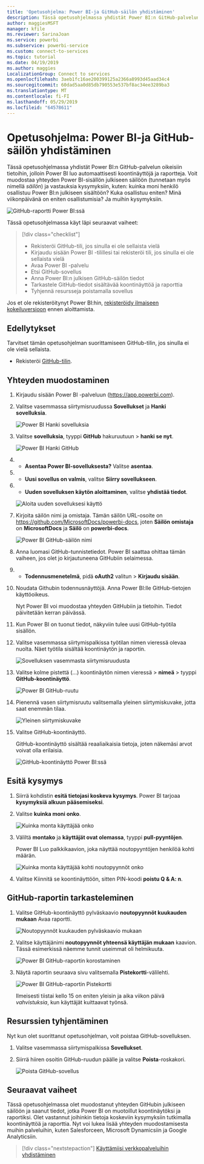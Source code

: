```yaml
---
title: 'Opetusohjelma: Power BI-ja GitHub-säilön yhdistäminen'
description: Tässä opetusohjelmassa yhdistät Power BI:n GitHub-palvelun oikeisiin tietoihin, jolloin Power BI luo automaattisesti koontinäyttöjä ja raportteja.
author: maggiesMSFT
manager: kfile
ms.reviewer: SarinaJoan
ms.service: powerbi
ms.subservice: powerbi-service
ms.custom: connect-to-services
ms.topic: tutorial
ms.date: 04/19/2019
ms.author: maggies
LocalizationGroup: Connect to services
ms.openlocfilehash: 3aeb1fc16ae200399125a2366a8993d45aad34c4
ms.sourcegitcommit: 60dad5aa0d85db790553e537bf8ac34ee3289ba3
ms.translationtype: MT
ms.contentlocale: fi-FI
ms.lasthandoff: 05/29/2019
ms.locfileid: "64578611"
---
```

# <a name="tutorial-connect-to-a-github-repo-with-power-bi"></a>Opetusohjelma: Power BI-ja GitHub-säilön yhdistäminen
Tässä opetusohjelmassa yhdistät Power BI:n GitHub-palvelun oikeisiin tietoihin, jolloin Power BI luo automaattisesti koontinäyttöjä ja raportteja. Voit muodostaa yhteyden Power BI-sisällön julkiseen säilöön (tunnetaan myös nimellä *säilön*) ja vastauksia kysymyksiin, kuten: kuinka moni henkilö osallistuu Power BI:n julkiseen sisältöön? Kuka osallistuu eniten? Minä viikonpäivänä on eniten osallistumisia? Ja muihin kysymyksiin. 

![GitHub-raportti Power BI:ssä](media/service-tutorial-connect-to-github/power-bi-github-app-tutorial-punch-card.png)

Tässä opetusohjelmassa käyt läpi seuraavat vaiheet:

> [!div class="checklist"]
> * Rekisteröi GitHub-tili, jos sinulla ei ole sellaista vielä 
> * Kirjaudu sisään Power BI -tilillesi tai rekisteröi tili, jos sinulla ei ole sellaista vielä
> * Avaa Power BI -palvelu
> * Etsi GitHub-sovellus
> * Anna Power BI:n julkisen GitHub-säilön tiedot
> * Tarkastele GitHub-tiedot sisältävää koontinäyttöä ja raporttia
> * Tyhjennä resursseja poistamalla sovellus

Jos et ole rekisteröitynyt Power BI:hin, [rekisteröidy ilmaiseen kokeiluversioon](https://app.powerbi.com/signupredirect?pbi_source=web) ennen aloittamista.

## <a name="prerequisites"></a>Edellytykset

Tarvitset tämän opetusohjelman suorittamiseen GitHub-tilin, jos sinulla ei ole vielä sellaista. 

- Rekisteröi [GitHub-tilin](https://docs.microsoft.com/contribute/get-started-setup-github).


## <a name="how-to-connect"></a>Yhteyden muodostaminen
1. Kirjaudu sisään Power BI -palveluun (https://app.powerbi.com). 
2. Valitse vasemmassa siirtymisruudussa **Sovellukset** ja **Hanki sovelluksia**.
   
   ![Power BI Hanki sovelluksia](media/service-tutorial-connect-to-github/power-bi-github-app-tutorial.png) 

3. Valitse **sovelluksia**, tyyppi **GitHub** hakuruutuun > **hanki se nyt**.
   
   ![Power BI Hanki GitHub](media/service-tutorial-connect-to-github/power-bi-github-app-tutorial-app-source.png) 

4. - **Asentaa Power BI-sovelluksesta?** Valitse **asentaa**.
5. - **Uusi sovellus on valmis**, valitse **Siirry sovellukseen**.
6. - **Uuden sovelluksen käytön aloittaminen**, valitse **yhdistää tiedot**.

    ![Aloita uuden sovelluksesi käyttö](media/service-tutorial-connect-to-github/power-bi-github-app-tutorial-connect-data.png)

7. Kirjoita säilön nimi ja omistaja. Tämän säilön URL-osoite on https://github.com/MicrosoftDocs/powerbi-docs, joten **Säilön omistaja** on **MicrosoftDocs** ja **Säilö** on **powerbi-docs**. 
   
    ![Power BI GitHub-säilön nimi](media/service-tutorial-connect-to-github/power-bi-github-app-tutorial-connect.png)

5. Anna luomasi GitHub-tunnistetiedot. Power BI saattaa ohittaa tämän vaiheen, jos olet jo kirjautuneena GitHubiin selaimessa. 

6. - **Todennusmenetelmä**, pidä **oAuth2** valitun \> **Kirjaudu sisään**.

7. Noudata Githubin todennusnäyttöjä. Anna Power BI:lle GitHub-tietojen käyttöoikeus.
   
   Nyt Power BI voi muodostaa yhteyden GitHubiin ja tietoihin.  Tiedot päivitetään kerran päivässä.

8. Kun Power BI on tuonut tiedot, näkyviin tulee uusi GitHub-työtila sisällön. 
9. Valitse vasemmassa siirtymispalkissa työtilan nimen vieressä olevaa nuolta. Näet työtila sisältää koontinäytön ja raportin. 

    ![Sovelluksen vasemmasta siirtymisruudusta](media/service-tutorial-connect-to-github/power-bi-github-app-tutorial-left-nav-expanded.png)

10. Valitse kolme pistettä (...) koontinäytön nimen vieressä > **nimeä** > tyyppi **GitHub-koontinäyttö**.
 
    ![Power BI GitHub-ruutu](media/service-tutorial-connect-to-github/power-bi-github-app-tutorial-left-nav.png) 

8. Pienennä vasen siirtymisruutu valitsemalla yleinen siirtymiskuvake, jotta saat enemmän tilaa.

    ![Yleinen siirtymiskuvake](media/service-tutorial-connect-to-github/power-bi-global-navigation-icon.png)

10. Valitse GitHub-koontinäyttö.
    
    GitHub-koontinäyttö sisältää reaaliaikaisia tietoja, joten näkemäsi arvot voivat olla erilaisia.

    ![GitHub-koontinäyttö Power BI:ssä](media/service-tutorial-connect-to-github/power-bi-github-app-tutorial-new-dashboard.png)

    

## <a name="ask-a-question"></a>Esitä kysymys

1. Siirrä kohdistin **esitä tietojasi koskeva kysymys**. Power BI tarjoaa **kysymyksiä alkuun pääsemiseksi**. 

1. Valitse **kuinka moni onko**.
 
    ![Kuinka monta käyttäjää onko](media/service-tutorial-connect-to-github/power-bi-github-app-tutorial-qna-how-many-users.png)

13. Väliltä **montako** ja **käyttäjät ovat olemassa**, tyyppi **pull-pyyntöjen**. 

     Power BI Luo palkkikaavion, joka näyttää noutopyyntöjen henkilöä kohti määrän.

    ![Kuinka monta käyttäjää kohti noutopyynnöt onko](media/service-tutorial-connect-to-github/power-bi-github-app-tutorial-qna-how-many-prs.png)


13. Valitse Kiinnitä se koontinäyttöön, sitten PIN-koodi **poistu Q & A: n**.

## <a name="view-the-github-report"></a>GitHub-raportin tarkasteleminen 

1. Valitse GitHub-koontinäyttö pylväskaavio **noutopyynnöt kuukauden mukaan** Avaa raportti.

    ![Noutopyynnöt kuukauden pylväskaavio mukaan](media/service-tutorial-connect-to-github/power-bi-github-app-tutorial-column-chart.png)

2. Valitse käyttäjänimi **noutopyynnöt yhteensä käyttäjän mukaan** kaavion. Tässä esimerkissä näemme tunnit useimmat oli helmikuuta.

    ![Power BI GitHub-raportin korostaminen](media/service-tutorial-connect-to-github/power-bi-github-app-tutorial-cross-filter-total-prs.png)

3. Näytä raportin seuraava sivu valitsemalla **Pistekortti**-välilehti. 
 
    ![Power BI GitHub-raportin Pistekortti](media/service-tutorial-connect-to-github/power-bi-github-app-tutorial-tues-3pm.png)

    Ilmeisesti tiistai kello 15 on eniten yleisin ja aika viikon päivä *vahvistuksia*, kun käyttäjät kuittaavat työnsä.

## <a name="clean-up-resources"></a>Resurssien tyhjentäminen

Nyt kun olet suorittanut opetusohjelman, voit poistaa GitHub-sovelluksen. 

1. Valitse vasemmassa siirtymispalkissa **Sovellukset**.
2. Siirrä hiiren osoitin GitHub-ruudun päälle ja valitse **Poista**-roskakori.

    ![Poista GitHub-sovellus](media/service-tutorial-connect-to-github/power-bi-github-app-tutorial-delete.png)

## <a name="next-steps"></a>Seuraavat vaiheet

Tässä opetusohjelmassa olet muodostanut yhteyden GitHubin julkiseen säilöön ja saanut tiedot, jotka Power BI on muotoillut koontinäytöksi ja raportiksi. Olet vastannut joihinkin tietoja koskeviin kysymyksiin tutkimalla koontinäyttöä ja raporttia. Nyt voi lukea lisää yhteyden muodostamisesta muihin palveluihin, kuten Salesforceen, Microsoft Dynamicsiin ja Google Analyticsiin. 
 
> [!div class="nextstepaction"]
> [Käyttämiisi verkkopalveluihin yhdistäminen](service-connect-to-services.md)


